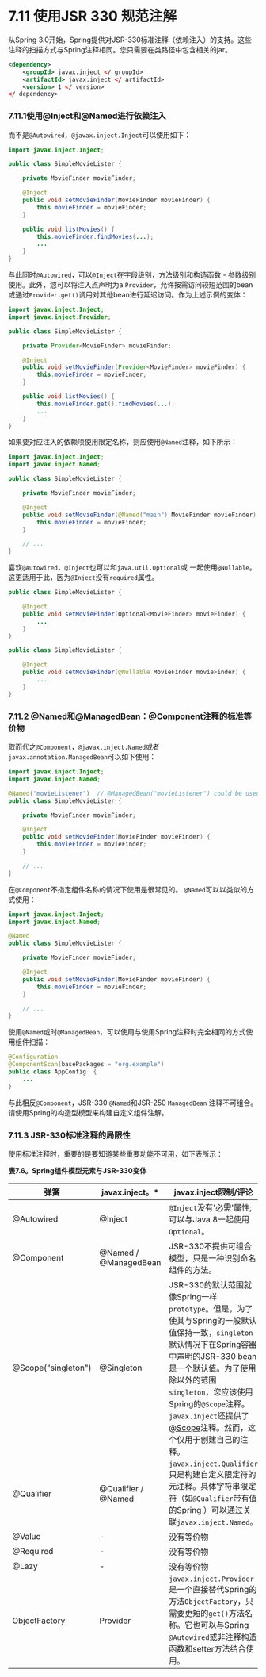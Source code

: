 # 7.11 使用JSR 330 规范注解

从Spring 3.0开始，Spring提供对JSR-330标准注释（依赖注入）的支持。这些注释的扫描方式与Spring注释相同。您只需要在类路径中包含相关的jar。

```xml
<dependency> 
    <groupId> javax.inject </ groupId> 
    <artifactId> javax.inject </ artifactId> 
    <version> 1 </ version> 
</ dependency>
```

### 7.11.1使用@Inject和@Named进行依赖注入

而不是`@Autowired`，`@javax.inject.Inject`可以使用如下：

```java
import javax.inject.Inject;

public class SimpleMovieLister {

    private MovieFinder movieFinder;

    @Inject
    public void setMovieFinder(MovieFinder movieFinder) {
        this.movieFinder = movieFinder;
    }

    public void listMovies() {
        this.movieFinder.findMovies(...);
        ...
    }
}
```

与此同时`@Autowired`，可以`@Inject`在字段级别，方法级别和构造函数 - 参数级别使用。此外，您可以将注入点声明为a `Provider`，允许按需访问较短范围的bean或通过`Provider.get()`调用对其他bean进行延迟访问。作为上述示例的变体：

```java
import javax.inject.Inject;
import javax.inject.Provider;

public class SimpleMovieLister {

    private Provider<MovieFinder> movieFinder;

    @Inject
    public void setMovieFinder(Provider<MovieFinder> movieFinder) {
        this.movieFinder = movieFinder;
    }

    public void listMovies() {
        this.movieFinder.get().findMovies(...);
        ...
    }
}
```

如果要对应注入的依赖项使用限定名称，则应使用`@Named`注释，如下所示：

```java
import javax.inject.Inject;
import javax.inject.Named;

public class SimpleMovieLister {

    private MovieFinder movieFinder;

    @Inject
    public void setMovieFinder(@Named("main") MovieFinder movieFinder) {
        this.movieFinder = movieFinder;
    }

    // ...
}
```

喜欢`@Autowired`，`@Inject`也可以和`java.util.Optional`或 一起使用`@Nullable`。这更适用于此，因为`@Inject`没有`required`属性。

```java
public class SimpleMovieLister {

    @Inject
    public void setMovieFinder(Optional<MovieFinder> movieFinder) {
        ...
    }
}
```

```java
public class SimpleMovieLister {

    @Inject
    public void setMovieFinder(@Nullable MovieFinder movieFinder) {
        ...
    }
}
```

### 7.11.2 @Named和@ManagedBean：@Component注释的标准等价物

取而代之`@Component`，`@javax.inject.Named`或者`javax.annotation.ManagedBean`可以如下使用：

```java
import javax.inject.Inject;
import javax.inject.Named;

@Named("movieListener")  // @ManagedBean("movieListener") could be used as well
public class SimpleMovieLister {

    private MovieFinder movieFinder;

    @Inject
    public void setMovieFinder(MovieFinder movieFinder) {
        this.movieFinder = movieFinder;
    }

    // ...
}
```

在`@Component`不指定组件名称的情况下使用是很常见的。 `@Named`可以以类似的方式使用：

```java
import javax.inject.Inject;
import javax.inject.Named;

@Named
public class SimpleMovieLister {

    private MovieFinder movieFinder;

    @Inject
    public void setMovieFinder(MovieFinder movieFinder) {
        this.movieFinder = movieFinder;
    }

    // ...
}
```

使用`@Named`或时`@ManagedBean`，可以使用与使用Spring注释时完全相同的方式使用组件扫描：

```java
@Configuration
@ComponentScan(basePackages = "org.example")
public class AppConfig  {
    ...
}
```

与此相反`@Component`，JSR-330 `@Named`和JSR-250 `ManagedBean` 注释不可组合。请使用Spring的构造型模型来构建自定义组件注解。

### 7.11.3 JSR-330标准注释的局限性

使用标准注释时，重要的是要知道某些重要功能不可用，如下表所示：



**表7.6。Spring组件模型元素与JSR-330变体**

| 弹簧                | javax.inject。*       | javax.inject限制/评论                                        |
| ------------------- | --------------------- | ------------------------------------------------------------ |
| @Autowired          | @Inject               | `@Inject`没有'必需'属性; 可以与Java 8一起使用`Optional`。    |
| @Component          | @Named / @ManagedBean | JSR-330不提供可组合模型，只是一种识别命名组件的方法。        |
| @Scope("singleton") | @Singleton            | JSR-330的默认范围就像Spring一样`prototype`。但是，为了使其与Spring的一般默认值保持一致，`singleton`默认情况下在Spring容器中声明的JSR-330 bean是一个默认值。为了使用除以外的范围`singleton`，您应该使用Spring的`@Scope`注释。`javax.inject`还提供了 [@Scope](https://download.oracle.com/javaee/6/api/javax/inject/Scope.html)注释。然而，这个仅用于创建自己的注释。 |
| @Qualifier          | @Qualifier / @Named   | `javax.inject.Qualifier`只是构建自定义限定符的元注释。具体字符串限定符（如`@Qualifier`带有值的Spring ）可以通过关联`javax.inject.Named`。 |
| @Value              | -                     | 没有等价物                                                   |
| @Required           | -                     | 没有等价物                                                   |
| @Lazy               | -                     | 没有等价物                                                   |
| ObjectFactory       | Provider              | `javax.inject.Provider`是一个直接替代Spring的方法`ObjectFactory`，只需要更短的`get()`方法名称。它也可以与Spring `@Autowired`或非注释构造函数和setter方法结合使用。 |


